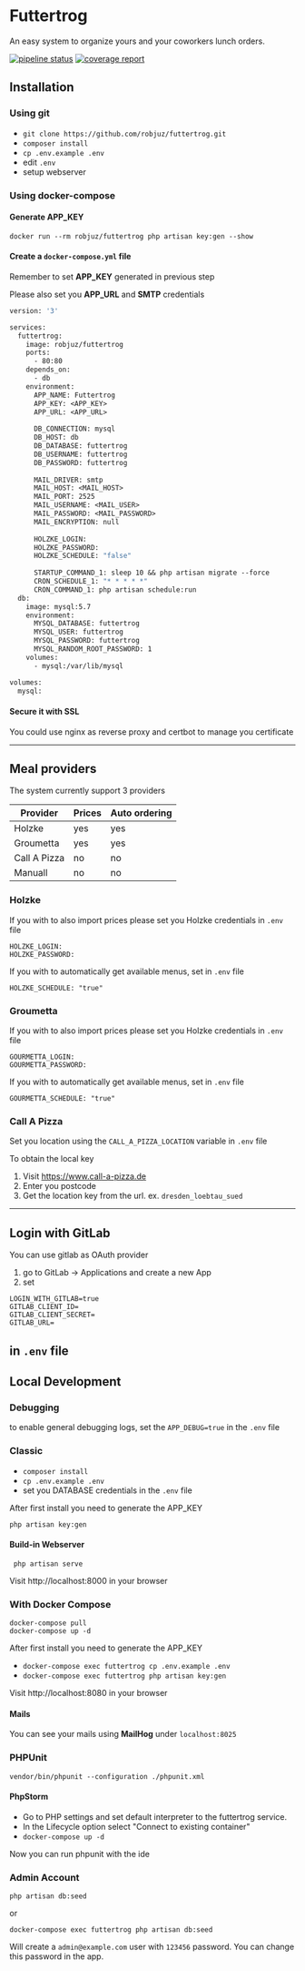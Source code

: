 # Futtertrog

An easy system to organize yours and your coworkers lunch orders.


[![pipeline status](https://git.hw.ag/helmundwalter/futtertrog/badges/master/pipeline.svg)](https://git.hw.ag/helmundwalter/futtertrog/-/commits/master)
[![coverage report](https://git.hw.ag/helmundwalter/futtertrog/badges/master/coverage.svg)](https://git.hw.ag/helmundwalter/futtertrog/-/commits/master)

## Installation

### Using git

* ```git clone https://github.com/robjuz/futtertrog.git```
* ```composer install```
* ```cp .env.example .env```
* edit `.env`
* setup webserver


### Using docker-compose

#### Generate APP_KEY
    docker run --rm robjuz/futtertrog php artisan key:gen --show

#### Create a `docker-compose.yml` file

Remember to set __APP_KEY__ generated in previous step

Please also set you __APP_URL__ and __SMTP__ credentials

```dockerfile
version: '3'

services:
  futtertrog:
    image: robjuz/futtertrog
    ports:
      - 80:80
    depends_on:
      - db
    environment:
      APP_NAME: Futtertrog
      APP_KEY: <APP_KEY>
      APP_URL: <APP_URL>
      
      DB_CONNECTION: mysql
      DB_HOST: db
      DB_DATABASE: futtertrog
      DB_USERNAME: futtertrog
      DB_PASSWORD: futtertrog
      
      MAIL_DRIVER: smtp
      MAIL_HOST: <MAIL_HOST>
      MAIL_PORT: 2525
      MAIL_USERNAME: <MAIL_USER>
      MAIL_PASSWORD: <MAIL_PASSWORD>
      MAIL_ENCRYPTION: null
      
      HOLZKE_LOGIN: 
      HOLZKE_PASSWORD: 
      HOLZKE_SCHEDULE: "false"
      
      STARTUP_COMMAND_1: sleep 10 && php artisan migrate --force
      CRON_SCHEDULE_1: "* * * * *"
      CRON_COMMAND_1: php artisan schedule:run
  db:
    image: mysql:5.7
    environment:
      MYSQL_DATABASE: futtertrog
      MYSQL_USER: futtertrog
      MYSQL_PASSWORD: futtertrog
      MYSQL_RANDOM_ROOT_PASSWORD: 1
    volumes:
      - mysql:/var/lib/mysql

volumes:
  mysql:
```

#### Secure it with SSL

You could use nginx as reverse proxy and certbot to manage you certificate

---

## Meal providers

The system currently support 3 providers

| Provider     | Prices | Auto ordering |
|--------------|--------|---------------|
| Holzke       | yes    | yes           |
| Groumetta    | yes    | yes           |
| Call A Pizza | no     | no            |
| Manuall      | no     | no            |

### Holzke

If you with to also import prices please set you Holzke credentials in `.env` file

    HOLZKE_LOGIN: 
    HOLZKE_PASSWORD: 

If you with to automatically get available menus, set in `.env` file

    HOLZKE_SCHEDULE: "true"    

### Groumetta

If you with to also import prices please set you Holzke credentials in `.env` file

    GOURMETTA_LOGIN: 
    GOURMETTA_PASSWORD: 

If you with to automatically get available menus, set in `.env` file

    GOURMETTA_SCHEDULE: "true"    

### Call A Pizza

Set you location using the `CALL_A_PIZZA_LOCATION` variable  in `.env` file

To obtain the local key
1) Visit https://www.call-a-pizza.de
2) Enter you postcode
3) Get the location key from the url. ex. `dresden_loebtau_sued`

---

## Login with GitLab

You can use gitlab as OAuth provider
1. go to GitLab -> Applications and create a new App
2. set
```
LOGIN_WITH_GITLAB=true
GITLAB_CLIENT_ID=
GITLAB_CLIENT_SECRET=
GITLAB_URL=
```
in `.env` file
---

## Local Development

### Debugging
to enable general debugging logs, set the `APP_DEBUG=true` in the `.env` file

### Classic
* `composer install`
* `cp .env.example .env`
* set you DATABASE credentials in the `.env` file

After first install you need to generate the APP_KEY

```php artisan key:gen```

#### Build-in Webserver
``` php artisan serve```

Visit http://localhost:8000 in your browser

### With Docker Compose

    docker-compose pull
    docker-compose up -d

After first install you need to generate the APP_KEY

* `docker-compose exec futtertrog cp .env.example .env`
* `docker-compose exec futtertrog php artisan key:gen`


Visit http://localhost:8080 in your browser

#### Mails

You can see your mails using __MailHog__ under ```localhost:8025```

### PHPUnit

```vendor/bin/phpunit --configuration ./phpunit.xml```

#### PhpStorm
* Go to PHP settings and set default interpreter to the futtertrog service.
* In the Lifecycle option select "Connect to existing container" 
* `docker-compose up -d`

Now you can run phpunit with the ide

### Admin Account
    php artisan db:seed

or

    docker-compose exec futtertrog php artisan db:seed


Will create a `admin@example.com` user with `123456` password. You can change this password in the app.
